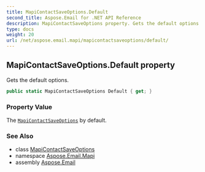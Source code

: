 ```yaml
---
title: MapiContactSaveOptions.Default
second_title: Aspose.Email for .NET API Reference
description: MapiContactSaveOptions property. Gets the default options
type: docs
weight: 20
url: /net/aspose.email.mapi/mapicontactsaveoptions/default/
---
```

## MapiContactSaveOptions.Default property

Gets the default options.

```csharp
public static MapiContactSaveOptions Default { get; }
```

### Property Value

The [`MapiContactSaveOptions`](../) by default.

### See Also

* class [MapiContactSaveOptions](../)
* namespace [Aspose.Email.Mapi](../../mapicontactsaveoptions/)
* assembly [Aspose.Email](../../../)


